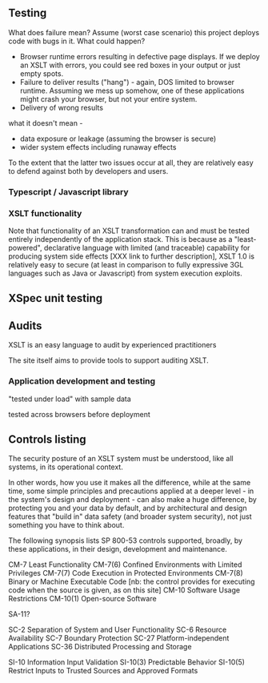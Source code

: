 
## Testing

What does failure mean? Assume (worst case scenario) this project deploys code with bugs in it. What could happen?

* Browser runtime errors resulting in defective page displays. If we deploy an XSLT with errors, you could see red boxes in your output or just empty spots.
* Failure to deliver results ("hang") - again, DOS limited to browser runtime. Assuming we mess up somehow, one of these applications might crash your browser, but not your entire system.
* Delivery of wrong results

what it doesn't mean -

* data exposure or leakage (assuming the browser is secure)
* wider system effects including runaway effects

To the extent that the latter two issues occur at all, they are relatively easy to defend against both by developers and users.

### Typescript / Javascript library

### XSLT functionality

Note that functionality of an XSLT transformation can and must be tested entirely independently of the application stack. This is because as a "least-powered", declarative language with limited (and traceable) capability for producing system side effects [XXX link to further description], XSLT 1.0 is relatively easy to secure (at least in comparison to fully expressive 3GL languages such as Java or Javascript) from system execution exploits.

## XSpec unit testing

## Audits

XSLT is an easy language to audit by experienced practitioners

The site itself aims to provide tools to support auditing XSLT.

### Application development and testing

"tested under load" with sample data

tested across browsers before deployment

## Controls listing

The security posture of an XSLT system must be understood, like all systems, in its operational context.

In other words, how you use it makes all the difference, while at the same time, some simple principles and precautions applied at a deeper level - in the system's design and deployment - can also make a huge difference, by protecting you and your data by default, and by architectural and design features that "build in" data safety (and broader system security), not just something you have to think about.

The following synopsis lists SP 800-53 controls supported, broadly, by these applications, in their design, development and maintenance.

CM-7 Least Functionality
CM-7(6) Confined Environments with Limited Privileges
CM-7(7) Code Execution in Protected Environments
CM-7(8) Binary or Machine Executable Code
  [nb: the control provides for executing code when the source is given, as on this site]
CM-10 Software Usage Restrictions
CM-10(1) Open-source Software

SA-11?

SC-2 Separation of System and User Functionality
SC-6 Resource Availability
SC-7 Boundary Protection
SC-27 Platform-independent Applications
SC-36 Distributed Processing and Storage

SI-10 Information Input Validation
SI-10(3) Predictable Behavior
SI-10(5) Restrict Inputs to Trusted Sources and Approved Formats
